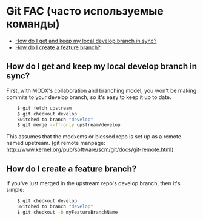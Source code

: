 # Git FAC (часто используемые команды)

* [How do I get and keep my local develop branch in sync?][1]
* [How do I create a feature branch?][2]

## How do I get and keep my local develop branch in sync?
First, with MODX's collaboration and branching model, you won't be making commits to your develop branch, so it's easy to keep it up to date.

``` bash
	$ git fetch upstream
	$ git checkout develop
	Switched to branch "develop"
	$ git merge --ff-only upstream/develop
```

This assumes that the modxcms or blessed repo is set up as a remote named upstream. (git remote manpage: http://www.kernel.org/pub/software/scm/git/docs/git-remote.html)

## How do I create a feature branch?
If you've just merged in the upstream repo's develop branch, then it's simple:

``` bash
	$ git checkout develop
	Switched to branch "develop"
	$ git checkout -b myFeatureBranchName
```

[1]: #how-do-i-get-and-keep-my-local-develop-branch-in-sync
[2]: #how-do-i-create-a-feature-branch